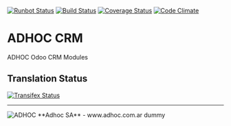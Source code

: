 [![Runbot Status](http://runbot.adhoc.com.ar/runbot/badge/flat/26/11.0.svg)](http://runbot.adhoc.com.ar/runbot/repo/github-com-ingadhoc-crm-26)
[![Build Status](https://travis-ci.org/ingadhoc/crm.svg?branch=11.0)](https://travis-ci.org/ingadhoc/crm)
[![Coverage Status](https://coveralls.io/repos/ingadhoc/crm/badge.png?branch=11.0)](https://coveralls.io/r/ingadhoc/crm?branch=11.0)
[![Code Climate](https://codeclimate.com/github/ingadhoc/crm/badges/gpa.svg)](https://codeclimate.com/github/ingadhoc/crm)

# ADHOC CRM

ADHOC Odoo CRM Modules

[//]: # (addons)
[//]: # (end addons)

Translation Status
------------------
[![Transifex Status](https://www.transifex.com/projects/p/ingadhoc-crm-11-0/chart/image_png)](https://www.transifex.com/projects/p/ingadhoc-crm-11-0)

----

<img alt="ADHOC" src="http://fotos.subefotos.com/83fed853c1e15a8023b86b2b22d6145bo.png" />
**Adhoc SA** - www.adhoc.com.ar
dummy
